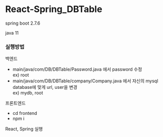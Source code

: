# React-Spring_DBTable

spring boot 2.7.6

java 11

### 실행방법
백엔드
- main/java/com/DB/DBTable/Password.java 에서 password 수정  
  ex) root
- main/java/com/DB/DBTable/company/Company.java 에서 자신의 mysql database에 맞게 url, user을 변경    
  ex) mydb, root

프론트엔드
- cd frontend
- npm i

React, Spring 실행

